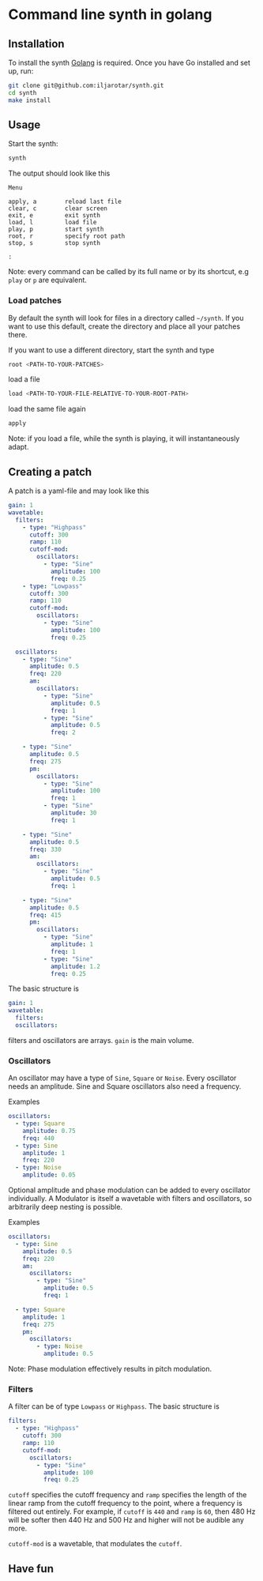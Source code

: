 # Command line synth in golang

## Installation

To install the synth [Golang](https://go.dev/doc/install) is required. Once you have Go installed and set up, run:

```bash
git clone git@github.com:iljarotar/synth.git
cd synth
make install
```

## Usage

Start the synth:

```bash
synth
```

The output should look like this

```
Menu

apply, a        reload last file
clear, c        clear screen
exit, e         exit synth
load, l         load file
play, p         start synth
root, r         specify root path
stop, s         stop synth

:
```

Note: every command can be called by its full name or by its shortcut, e.g `play` or `p` are equivalent.

### Load patches

By default the synth will look for files in a directory called `~/synth`. If you want to use this default, create the directory and place all your patches there.

If you want to use a different directory, start the synth and type

```bash
root <PATH-TO-YOUR-PATCHES>
```

load a file

```bash
load <PATH-TO-YOUR-FILE-RELATIVE-TO-YOUR-ROOT-PATH>
```

load the same file again

```bash
apply
```

Note: if you load a file, while the synth is playing, it will instantaneously adapt.

## Creating a patch

A patch is a yaml-file and may look like this

```yaml
gain: 1
wavetable:
  filters:
    - type: "Highpass"
      cutoff: 300
      ramp: 110
      cutoff-mod:
        oscillators:
          - type: "Sine"
            amplitude: 100
            freq: 0.25
    - type: "Lowpass"
      cutoff: 300
      ramp: 110
      cutoff-mod:
        oscillators:
          - type: "Sine"
            amplitude: 100
            freq: 0.25

  oscillators:
    - type: "Sine"
      amplitude: 0.5
      freq: 220
      am:
        oscillators:
          - type: "Sine"
            amplitude: 0.5
            freq: 1
          - type: "Sine"
            amplitude: 0.5
            freq: 2

    - type: "Sine"
      amplitude: 0.5
      freq: 275
      pm:
        oscillators:
          - type: "Sine"
            amplitude: 100
            freq: 1
          - type: "Sine"
            amplitude: 30
            freq: 1

    - type: "Sine"
      amplitude: 0.5
      freq: 330
      am:
        oscillators:
          - type: "Sine"
            amplitude: 0.5
            freq: 1

    - type: "Sine"
      amplitude: 0.5
      freq: 415
      pm:
        oscillators:
          - type: "Sine"
            amplitude: 1
            freq: 1
          - type: "Sine"
            amplitude: 1.2
            freq: 0.25
```

The basic structure is

```yaml
gain: 1
wavetable:
  filters:
  oscillators:
```

filters and oscillators are arrays. `gain` is the main volume.

### Oscillators

An oscillator may have a type of `Sine`, `Square` or `Noise`. Every oscillator needs an amplitude. Sine and Square oscillators also need a frequency.

Examples

```yaml
oscillators:
  - type: Square
    amplitude: 0.75
    freq: 440
  - type: Sine
    amplitude: 1
    freq: 220
  - type: Noise
    amplitude: 0.05
```

Optional amplitude and phase modulation can be added to every oscillator individually. A Modulator is itself a wavetable with filters and oscillators, so arbitrarily deep nesting is possible.

Examples

```yaml
oscillators:
  - type: Sine
    amplitude: 0.5
    freq: 220
    am:
      oscillators:
        - type: "Sine"
          amplitude: 0.5
          freq: 1

  - type: Square
    amplitude: 1
    freq: 275
    pm:
      oscillators:
        - type: Noise
          amplitude: 0.5
```

Note: Phase modulation effectively results in pitch modulation.

### Filters

A filter can be of type `Lowpass` or `Highpass`. The basic structure is

```yaml
filters:
  - type: "Highpass"
    cutoff: 300
    ramp: 110
    cutoff-mod:
      oscillators:
        - type: "Sine"
          amplitude: 100
          freq: 0.25
```

`cutoff` specifies the cutoff frequency and `ramp` specifies the length of the linear ramp from the cutoff frequency to the point, where a frequency is filtered out entirely. For example, if `cutoff` is `440` and `ramp` is `60`, then 480 Hz will be softer then 440 Hz and 500 Hz and higher will not be audible any more.

`cutoff-mod` is a wavetable, that modulates the `cutoff`.

## Have fun

